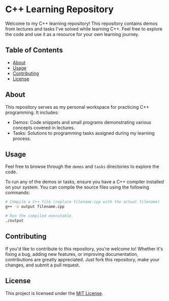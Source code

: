 

# C++ Learning Repository

Welcome to my C++ learning repository! This repository contains demos from lectures and tasks I've solved while learning C++. Feel free to explore the code and use it as a resource for your own learning journey.

## Table of Contents

- [About](#about)
- [Usage](#usage)
- [Contributing](#contributing)
- [License](#license)

## About

This repository serves as my personal workspace for practicing C++ programming. It includes:

- Demos: Code snippets and small programs demonstrating various concepts covered in lectures.
- Tasks: Solutions to programming tasks assigned during my learning process.

## Usage

Feel free to browse through the `demos` and `tasks` directories to explore the code.

To run any of the demos or tasks, ensure you have a C++ compiler installed on your system. You can compile the source files using the following commands:

```bash
# Compile a C++ file (replace filename.cpp with the actual filename)
g++ -o output filename.cpp

# Run the compiled executable
./output
```

## Contributing

If you'd like to contribute to this repository, you're welcome to! Whether it's fixing a bug, adding new features, or improving documentation, contributions are greatly appreciated. Just fork this repository, make your changes, and submit a pull request.

## License

This project is licensed under the [MIT License](LICENSE).

